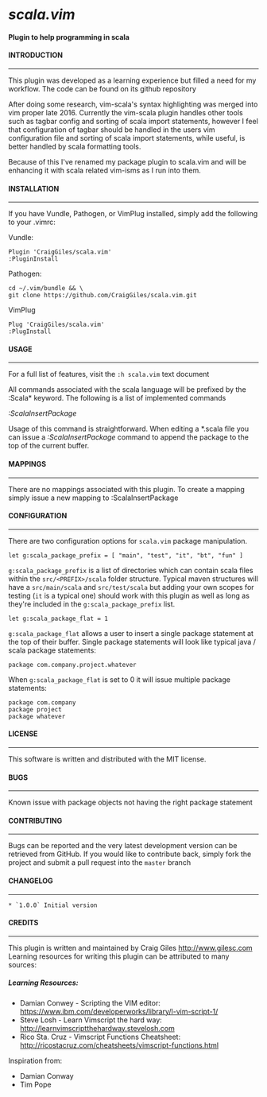 # *scala.vim*
#### Plugin to help programming in scala

#### INTRODUCTION
---

This plugin was developed as a learning experience but filled a need for my
workflow. The code can be found on its github repository

After doing some research, vim-scala's syntax highlighting was merged
into vim proper late 2016. Currently the vim-scala plugin handles other
tools such as tagbar config and sorting of scala import statements,
however I feel that configuration of tagbar should be handled in the
users vim configuration file and sorting of scala import statements,
while useful, is better handled by scala formatting tools.

Because of this I've renamed my package plugin to scala.vim and will be
enhancing it with scala related vim-isms as I run into them.

#### INSTALLATION
---

If you have Vundle, Pathogen, or VimPlug installed, simply add the following to your .vimrc:

Vundle:

    Plugin 'CraigGiles/scala.vim'
    :PluginInstall

Pathogen:

    cd ~/.vim/bundle && \
    git clone https://github.com/CraigGiles/scala.vim.git

VimPlug

    Plug 'CraigGiles/scala.vim'
    :PlugInstall

#### USAGE
---

For a full list of features, visit the `:h scala.vim` text document

All commands associated with the scala language will be prefixed by the
:Scala* keyword. The following is a list of implemented commands

*:ScalaInsertPackage*

Usage of this command is straightforward. When editing a *.scala file you can
issue a *:ScalaInsertPackage* command to append the package to the top of the
current buffer.

#### MAPPINGS
---

There are no mappings associated with this plugin. To create a mapping simply
issue a new mapping to :ScalaInsertPackage<CR>

#### CONFIGURATION
---

There are two configuration options for `scala.vim` package manipulation.

    let g:scala_package_prefix = [ "main", "test", "it", "bt", "fun" ]

`g:scala_package_prefix` is a list of directories which can contain scala files
within the `src/<PREFIX>/scala` folder structure. Typical maven structures
will have a `src/main/scala` and `src/test/scala` but adding your own scopes
for testing (`it` is a typical one) should work with this plugin as well as
long as they're included in the `g:scala_package_prefix` list.

    let g:scala_package_flat = 1

`g:scala_package_flat` allows a user to insert a single package
statement at the top of their buffer. Single package statements will look
like typical java / scala package statements:

    package com.company.project.whatever

When `g:scala_package_flat` is set to 0 it will issue multiple
package statements:

    package com.company
    package project
    package whatever

#### LICENSE
---

This software is written and distributed with the MIT license.

#### BUGS
---

Known issue with package objects not having the right package statement

#### CONTRIBUTING
---

Bugs can be reported and the very latest development version can be retrieved
from GitHub. If you would like to contribute back, simply fork the project and
submit a pull request into the `master` branch

#### CHANGELOG
---

    * `1.0.0` Initial version

#### CREDITS
---

This plugin is written and maintained by Craig Giles <http://www.gilesc.com>
Learning resources for writing this plugin can be attributed to many sources:

##### Learning Resources:

  * Damian Conwey - Scripting the VIM editor:
       https://www.ibm.com/developerworks/library/l-vim-script-1/
  * Steve Losh - Learn Vimscript the hard way:
       http://learnvimscriptthehardway.stevelosh.com
  * Rico Sta. Cruz - Vimscript Functions Cheatsheet:
      http://ricostacruz.com/cheatsheets/vimscript-functions.html

Inspiration from:
  * Damian Conway
  * Tim Pope

